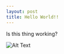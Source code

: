 ```yaml
---
layout: post
title: Hello World!!
---
```


Is this thing working?

![Alt Text](https://media.giphy.com/media/HYpZKsyLOn1ks/giphy.gif)

